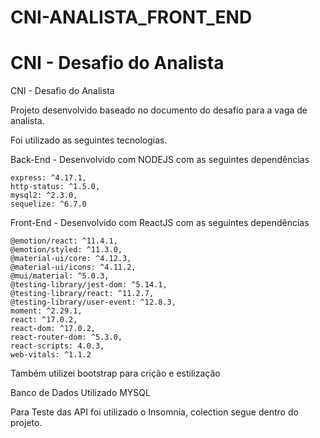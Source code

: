 # CNI-ANALISTA_FRONT_END

# CNI - Desafio do Analista
 CNI - Desafio do Analista

Projeto desenvolvido baseado no documento do desafio para a vaga de analista.

Foi utilizado as seguintes tecnologias.

Back-End - Desenvolvido com NODEJS com as seguintes dependências

    express: ^4.17.1,
    http-status: ^1.5.0,
    mysql2: ^2.3.0,
    sequelize: ^6.7.0

Front-End - Desenvolvido com ReactJS com as seguintes dependências
    
    
    
    @emotion/react: ^11.4.1,
    @emotion/styled: ^11.3.0,
    @material-ui/core: ^4.12.3,
    @material-ui/icons: ^4.11.2,
    @mui/material: ^5.0.3,
    @testing-library/jest-dom: ^5.14.1,
    @testing-library/react: ^11.2.7,
    @testing-library/user-event: ^12.8.3,
    moment: ^2.29.1,
    react: ^17.0.2,
    react-dom: ^17.0.2,
    react-router-dom: ^5.3.0,
    react-scripts: 4.0.3,
    web-vitals: ^1.1.2
 Também utilizei bootstrap para crição e estilização
    
Banco de Dados Utilizado MYSQL

Para Teste das API foi utilizado o Insomnia, colection segue dentro do projeto.
